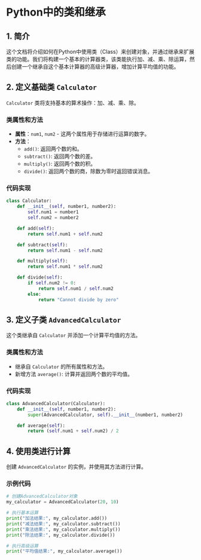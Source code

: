 # Python中的类和继承

## 1. 简介
这个文档将介绍如何在Python中使用类（Class）来创建对象，并通过继承来扩展类的功能。我们将构建一个基本的计算器类，该类能执行加、减、乘、除运算，然后创建一个继承自这个基本计算器的高级计算器，增加计算平均值的功能。

## 2. 定义基础类 `Calculator`

`Calculator` 类将支持基本的算术操作：加、减、乘、除。

### 类属性和方法
- **属性**：`num1`, `num2` - 这两个属性用于存储进行运算的数字。
- **方法**：
  - `add()`: 返回两个数的和。
  - `subtract()`: 返回两个数的差。
  - `multiply()`: 返回两个数的积。
  - `divide()`: 返回两个数的商，除数为零时返回错误消息。

### 代码实现

```python
class Calculator:
    def __init__(self, number1, number2):
        self.num1 = number1
        self.num2 = number2

    def add(self):
        return self.num1 + self.num2

    def subtract(self):
        return self.num1 - self.num2

    def multiply(self):
        return self.num1 * self.num2

    def divide(self):
        if self.num2 != 0:
            return self.num1 / self.num2
        else:
            return "Cannot divide by zero"
```

## 3. 定义子类 `AdvancedCalculator`

这个类继承自 `Calculator` 并添加一个计算平均值的方法。

### 类属性和方法
- 继承自 `Calculator` 的所有属性和方法。
- 新增方法 `average()`: 计算并返回两个数的平均值。

### 代码实现

```python
class AdvancedCalculator(Calculator):
    def __init__(self, number1, number2):
        super(AdvancedCalculator, self).__init__(number1, number2)

    def average(self):
        return (self.num1 + self.num2) / 2
```

## 4. 使用类进行计算

创建 `AdvancedCalculator` 的实例，并使用其方法进行计算。

### 示例代码

```python
# 创建AdvancedCalculator对象
my_calculator = AdvancedCalculator(20, 10)

# 执行基本运算
print("加法结果:", my_calculator.add())
print("减法结果:", my_calculator.subtract())
print("乘法结果:", my_calculator.multiply())
print("除法结果:", my_calculator.divide())

# 执行高级运算
print("平均值结果:", my_calculator.average())
```
